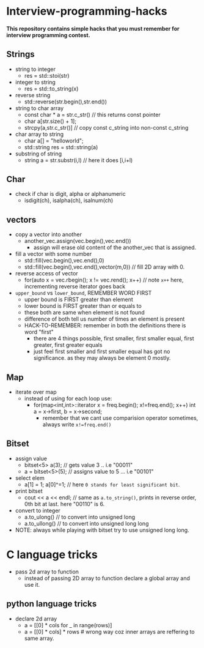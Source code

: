 # Interview-programming-hacks
#### This repository contains simple hacks that you must remember for interview programming contest.

## Strings
  - string to integer
    - res = std::stoi(str)
  - integer to string
    - res = std::to_string(x)
  - reverse string
    - std::reverse(str.begin(),str.end())
  - string to char array
    - const char * a = str.c_str()  // this returns const pointer
    - char a[str.size() + 1];
    - strcpy(a,str.c_str()] // copy const c_string into non-const c_string
  - char array to string
    - char a[] = "helloworld";
    - std::string res = std::string(a)
  - substring of string
    - string a = str.substr(i,l) // here it does [i,i+l)
    
## Char
  - check if char is digit, alpha or alphanumeric
    - isdigit(ch), isalpha(ch), isalnum(ch)
    
## vectors
  - copy a vector into another
    - another_vec.assign(vec.begin(),vec.end())
      - assign will erase old content of the another_vec that is assigned.
  - fill a vector with some number
    - std::fill(vec.begin(),vec.end(),0)
    - std::fill(vec.begin(),vec.end(),vector<int>(m,0)) // fill 2D array with 0.
  - reverse access of vector
    - for(auto x = vec.rbegin(); x != vec.rend(); x++) // note `x++` here, incrementing reverse iterator goes back
  - `upper_bound` vs `lower_bound`, REMEMBER WORD FIRST
    - upper bound is FIRST greater than element
    - lower bound is FIRST greater than or equals to
    - these both are same when element is not found
    - difference of both tell us number of times an element is present
    - HACK-TO-REMEMBER: remember in both the definitions there is word "first"
      - there are 4 things possible, first smaller, first smaller equal, first greater, first greater equals
      - just feel first smaller and first smaller equal has got no significance. as they may always be element 0 mostly.
    
## Map
  - iterate over map
    - instead of using for each loop use:
      - for(map<int,int>::iterator x = freq.begin(); x!=freq.end(); x++) int a = x->first, b = x->second;
        - remember that we cant use comparision operator sometimes, always write `x!=freq.end()`
        
## Bitset
  - assign value
    - bitset<5> a(3); // gets value 3 .. i.e "00011"
    - a = bitset<5>(5); // assigns value to 5 ... i.e "00101"
  - select elem
    - a[1] = 1; a[0]^=1; // here `0 stands for least significant bit`.
  - print bitset
    - cout << a << endl; // same as `a.to_string()`, prints in reverse order, 0th bit at last. here "00110" is 6.
  - convert to integer
    - a.to_ulong() // to convert into unsigned long
    - a.to_ullong() // to convert into unsigned long long
  - NOTE: always while playing with bitset try to use unsigned long long.


# C language tricks
  - pass 2d array to function
    - instead of passing 2D array to function declare a global array and use it.
 
## python language tricks
  - declare 2d array
    - a = [[0] * cols for _ in range(rows)]
    - a = [[0] * cols] * rows     # wrong way coz inner arrays are reffering to same array.
